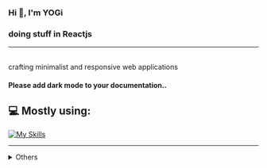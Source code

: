 <h3>Hi 👋, I'm YOGi</h3>

### doing stuff in Reactjs

<hr />
<br />
crafting minimalist and responsive web applications

#### Please add dark mode to your documentation..

## 💻 Mostly using:

[![My Skills](https://skillicons.dev/icons?i=js,ts,nodejs,mysql,postgres,prisma,react,nextjs,tailwind&perline=3)](https://skillicons.dev)

<hr />

<details>
<summary>Others</summary>

## 🤔 interested in

[![curious](https://skillicons.dev/icons?i=go,docker,astro,nest,vue,nuxtjs)](https://skillicons.dev)

  <details>
  <summary>Github Stats ⚡</summary>
  
  <a href="#">![Github stats](https://github-readme-stats.vercel.app/api?username=yogyy&theme=blueberry&count_private=true&hide_border=true&line_height=20)</a>
  <a href="#">![Top Langs](https://github-readme-stats.vercel.app/api/top-langs/?username=yogyy&layout=compact&theme=blueberry&count_private=true&hide_border=true)</a>
  </details>
</details>
